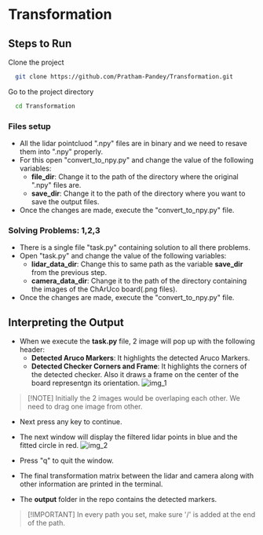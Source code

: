 # Transformation

## Steps to Run

Clone the project
```bash
  git clone https://github.com/Pratham-Pandey/Transformation.git
```

Go to the project directory
```bash
  cd Transformation
```

### Files setup
* All the lidar pointcluod ".npy" files are in binary and we need to resave them into ".npy" properly.
* For this open "convert_to_npy.py" and change the value of the following variables:
  * **file_dir**: Change it to the path of the directory where the original ".npy" files are.
  * **save_dir**: Change it to the path of the directory where you want to save the output files.
* Once the changes are made, execute the "convert_to_npy.py" file.
  
### Solving Problems: 1,2,3
* There is a single file "task.py" containing solution to all there problems.
* Open "task.py" and change the value of the following variables:
  * **lidar_data_dir**: Change this to same path as the variable **save_dir** from the previous step.
  * **camera_data_dir**: Change it to the path of the directory containing the images of the ChArUco board(.png files).
* Once the changes are made, execute the "convert_to_npy.py" file.

## Interpreting the Output
* When we execute the **task.py** file, 2 image will pop up with the following header:
  * **Detected Aruco Markers**: It highlights the detected Aruco Markers.
  * **Detected Checker Corners and Frame**: It highlights the corners of the detected checker. Also it draws a frame on the center of the board representgn its orientation.
 ![img_1](https://github.com/user-attachments/assets/1270bd21-14e4-46e1-ab05-ae2775b145b0)


>  [!NOTE]
> Initially the 2 images would be overlaping each other. We need to drag one image from other.

* Next press any key to continue.
* The next window will display the filtered lidar points in blue and the fitted circle in red.
![img_2](https://github.com/user-attachments/assets/7b9b6fa3-0a36-413c-8983-c621f0815086)

* Press "q" to quit the window.
* The final transformation matrix between the lidar and camera along with other information are printed in the terminal.

* The **output** folder in the repo contains the detected markers.

>  [!IMPORTANT]
> In every path you set, make sure '/' is added at the end of the path.

